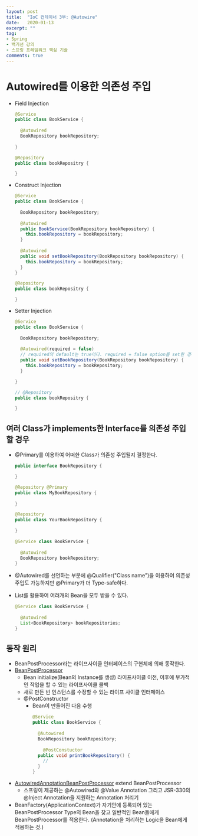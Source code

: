 ```yaml
---
layout: post
title:  "IoC 컨테이너 3부: @Autowire"
date:   2020-01-13
excerpt: ""
tag:
- Spring
- 백기선 강의
- 스프링 프레임워크 핵심 기술
comments: true
---
```


# Autowired를 이용한 의존성 주입
- Field Injection
    ```java
    @Service
    public class BookService {
      
      @Autowired
      BookRepository bookRepository;
      
    }
    ```
    ```java
    @Repository
    public class bookRepositry {
    
    }
    ```

- Construct Injection
    ```java
    @Service
    public class BookService {
      
      BookRepository bookRepository;
      
      @Autowired
      public BookService(BookRepository bookRepository) {
        this.bookRepository = bookRepository;
      }
      
      @Autowired
      public void setBookRepository(BookRepository bookRepository) {
        this.bookRepository = bookRepository;
      }
    }
    ```
    ```java
    @Repository
    public class bookRepositry {
    
    }
    ```

- Setter Injection
    ```java
    @Service
    public class BookService {
      
      BookRepository bookRepository;
     
      @Autowired(required = false)
      // required의 default는 true이다. required = false option를 set한 경우 매칭되는 Bean이 없는 경우 에러가 아닌 의존성 주입을 하지 않는다.
      public void setBookRepository(BookRepository bookRepository) {
        this.bookRepository = bookRepository;
      }
    
    }
    ```
    ```java
    // @Repository
    public class bookRepositry {
    
    }
    ```

## 여러 Class가 implements한 Interface를 의존성 주입할 경우
- @Primary를 이용하여 어떠한 Class가 의존성 주입될지 결정한다.
    ```java
    public interface BookRepository {
    
    }
    ```
    ```java
    @Repository @Primary
    public class MyBookRepository {
      
    }
    ```
    ```java
    @Repository
    public class YourBookRepository {
      
    }
    ```
    ```java
    @Service class BookService {
      
      @Autowired
      BookRepository bookRepository;
    }
    ```

- @Autowired를 선언하는 부분에 @Qualifier("Class name")을 이용하여 의존성 주입도 가능하지만 @Primary가 더 Type-safe하다.
- List를 활용하여 여러개의 Bean을 모두 받을 수 있다.
    ```java
    @Service class BookService {
      
      @Autowired
      List<BookRepository> bookRepositories;
    }
    ```

## 동작 원리
- BeanPostProcessor라는 라이프사이클 인터페이스의 구현체에 의해 동작한다.
- [BeanPostProcessor](https://docs.spring.io/spring-framework/docs/current/javadoc-api/org/springframework/beans/factory/config/BeanPostProcessor.html)
  - Bean initialize(Bean의 Instance를 생성) 라이프사이클 이전, 이후에 부가적인 작업을 할 수 있는 라이프사이클 콜백
  - 새로 만든 빈 인스턴스를 수정할 수 있는 라이프 사이클 인터페이스
  - @PostConstructor
    - Bean이 만들어진 다음 수행
        ```java
        @Service
        public class BookService {
          
          @Autowired
          BookRepository bookRepository;
         
            @PostConstuctor
          public void printBookRepository() {
            //
          }
        }
        ```
- [AutowiredAnnotationBeanPostProcessor](https://docs.spring.io/spring-framework/docs/current/javadoc-api/org/springframework/beans/factory/annotation/AutowiredAnnotationBeanPostProcessor.html) extend BeanPostProcessor
  - 스프링이 제공하는 @Autowired와 @Value Annotation 그리고 JSR-330의 @Inject Annotation을 지원하는 Annotation 처리기
- BeanFactory(ApplicationContext)가 자기안에 등록되어 있는 BeanPostProcessor Type의 Bean을 찾고 일반적인 Bean들에게 BeanPostProcessor를 적용한다. (Annotation을 처리하는 Logic을 Bean에게 적용하는 것.) 
